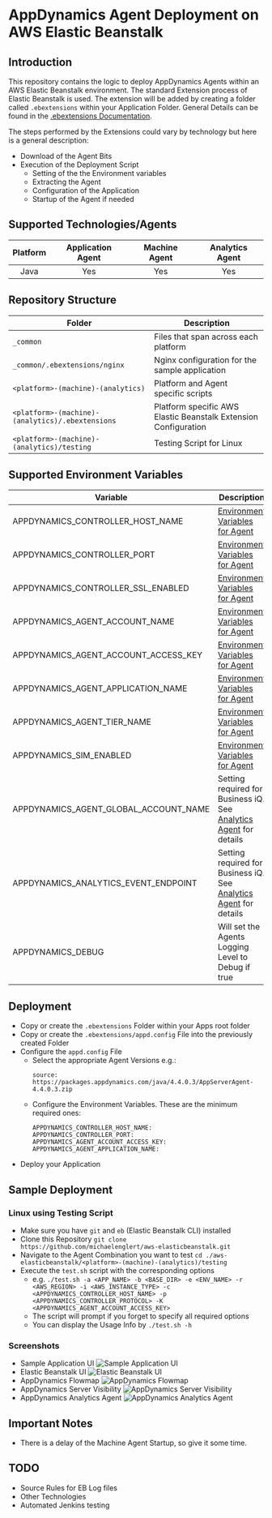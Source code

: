# AppDynamics Agent Deployment on AWS Elastic Beanstalk
## Introduction
This repository contains the logic to deploy AppDynamics Agents within an AWS Elastic Beanstalk environment. The standard Extension process of Elastic Beanstalk is used. The extension will be added by creating a folder called `.ebextensions` within your Application Folder. General Details can be found in the [.ebextensions Documentation].

The steps performed by the Extensions could vary by technology but here is a general description:
* Download of the Agent Bits
* Execution of the Deployment Script
  * Setting of the the Environment variables
  * Extracting the Agent
  * Configuration of the Application
  * Startup of the Agent if needed

## Supported Technologies/Agents
| Platform | Application Agent | Machine Agent | Analytics Agent |
|:--------:|:-----------------:|:-------------:|:---------------:|
| Java     | Yes               | Yes           | Yes             |
## Repository Structure
| Folder                                           | Description                                                     |
|--------------------------------------------------|-----------------------------------------------------------------|
| `_common`                                        | Files that span across each platform                            |
| `_common/.ebextensions/nginx`                    | Nginx configuration for the sample application                  |
| `<platform>-(machine)-(analytics)`               | Platform and Agent specific scripts                             |
| `<platform>-(machine)-(analytics)/.ebextensions` | Platform specific AWS Elastic Beanstalk Extension Configuration |
| `<platform>-(machine)-(analytics)/testing`       | Testing Script for Linux                                        |
## Supported Environment Variables
| Variable                              | Description                                                         | Required | Default   |
|---------------------------------------|---------------------------------------------------------------------|----------|-----------|
| APPDYNAMICS_CONTROLLER_HOST_NAME      | [Environment Variables for Agent]                                   | Yes      | N/A       |
| APPDYNAMICS_CONTROLLER_PORT           | [Environment Variables for Agent]                                   | Yes      | N/A       |
| APPDYNAMICS_CONTROLLER_SSL_ENABLED    | [Environment Variables for Agent]                                   | No       | false     |
| APPDYNAMICS_AGENT_ACCOUNT_NAME        | [Environment Variables for Agent]                                   | No       | customer1 |
| APPDYNAMICS_AGENT_ACCOUNT_ACCESS_KEY  | [Environment Variables for Agent]                                   | Yes      | N/A       |
| APPDYNAMICS_AGENT_APPLICATION_NAME    | [Environment Variables for Agent]                                   | Yes      | N/A       |
| APPDYNAMICS_AGENT_TIER_NAME           | [Environment Variables for Agent]                                   | No       | Env Name  |
| APPDYNAMICS_SIM_ENABLED               | [Environment Variables for Agent]                                   | No       | false     |
| APPDYNAMICS_AGENT_GLOBAL_ACCOUNT_NAME | Setting required for Business iQ. See [Analytics Agent] for details | No       | N/A       |
| APPDYNAMICS_ANALYTICS_EVENT_ENDPOINT  | Setting required for Business iQ. See [Analytics Agent] for details | No       | N/A       |
| APPDYNAMICS_DEBUG                     | Will set the Agents Logging Level to Debug if true                  | No       | N/A       |
## Deployment
* Copy or create the `.ebextensions` Folder within your Apps root folder
* Copy or create the `.ebextensions/appd.config` File into the previously created Folder
* Configure the `appd.config` File
  * Select the appropriate Agent Versions e.g.:  
    ```
    source: https://packages.appdynamics.com/java/4.4.0.3/AppServerAgent-4.4.0.3.zip
    ```
  * Configure the Environment Variables. These are the minimum required ones:  
    ```
    APPDYNAMICS_CONTROLLER_HOST_NAME:
    APPDYNAMICS_CONTROLLER_PORT:
    APPDYNAMICS_AGENT_ACCOUNT_ACCESS_KEY:
    APPDYNAMICS_AGENT_APPLICATION_NAME:
    ```
* Deploy your Application

## Sample Deployment
### Linux using Testing Script
* Make sure you have `git` and `eb` (Elastic Beanstalk CLI) installed
* Clone this Repository `git clone https://github.com/michaelenglert/aws-elasticbeanstalk.git`
* Navigate to the Agent Combination you want to test `cd ./aws-elasticbeanstalk/<platform>-(machine)-(analytics)/testing`
* Execute the `test.sh` script with the corresponding options
  * e.g. `./test.sh -a <APP_NAME> -b <BASE_DIR> -e <ENV_NAME> -r <AWS_REGION> -i <AWS_INSTANCE_TYPE> -c <APPDYNAMICS_CONTROLLER_HOST_NAME> -p <APPDYNAMICS_CONTROLLER_PROTOCOL> -K <APPDYNAMICS_AGENT_ACCOUNT_ACCESS_KEY>`
  * The script will prompt if you forget to specify all required options
  * You can display the Usage Info by `./test.sh -h`

### Screenshots
* Sample Application UI
![Sample Application UI](screenshots/java_sample_app.png)
* Elastic Beanstalk UI
![Elastic Beanstalk UI](screenshots/java_sample_app_eb_console.png)
* AppDynamics Flowmap
![AppDynamics Flowmap](screenshots/java_sample_app_appd_flowmap.png)
* AppDynamics Server Visibility
![AppDynamics Server Visibility](screenshots/java_sample_app_appd_server.png)
* AppDynamics Analytics Agent
![AppDynamics Analytics Agent](screenshots/java_sample_app_appd_analytics.png)
## Important Notes
* There is a delay of the Machine Agent Startup, so give it some time.

## TODO
* Source Rules for EB Log files
* Other Technologies
* Automated Jenkins testing

[Environment Variables for Agent]: https://docs.appdynamics.com/display/latest/Use+Environment+Variables+for+Java+Agent+Settings
[Analytics Agent]: https://docs.appdynamics.com/display/latest/Installing+Agent-Side+Components#InstallingAgent-SideComponents-InstallAnalyticsAgentonLinux
[.ebextensions Documentation]: https://docs.aws.amazon.com/elasticbeanstalk/latest/dg/ebextensions.html
